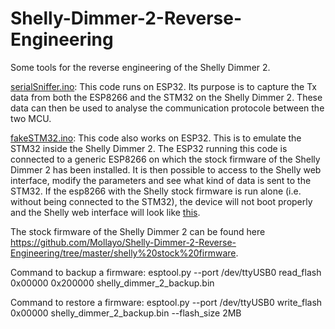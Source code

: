 # Shelly-Dimmer-2-Reverse-Engineering

Some tools for the reverse engineering of the Shelly Dimmer 2.

<a href="https://github.com/Mollayo/Shelly-Dimmer-2-Reverse-Engineering/blob/master/serialSniffer.ino">serialSniffer.ino</a>: This code runs on ESP32. Its purpose is to capture the Tx data from both the ESP8266 and the STM32 on the Shelly Dimmer 2. These data can then be used to analyse the communication protocole between the two MCU.

<a href="https://github.com/Mollayo/Shelly-Dimmer-2-Reverse-Engineering/blob/master/fakeSTM32.ino">fakeSTM32.ino</a>: This code also works on ESP32. This is to emulate the STM32 inside the Shelly Dimmer 2. The ESP32 running this code is connected to a generic ESP8266 on which the stock firmware of the Shelly Dimmer 2 has been installed. It is then possible to access to the Shelly web interface, modify the parameters and see what kind of data is sent to the STM32. If the esp8266 with the Shelly stock firmware is run alone (i.e. without being connected to the STM32), the device will not boot properly and the Shelly web interface will look like <a href="https://github.com/Mollayo/Shelly-Dimmer-2-Reverse-Engineering/blob/master/not_booting_properly.jpg">this</a>.

The stock firmware of the Shelly Dimmer 2 can be found here https://github.com/Mollayo/Shelly-Dimmer-2-Reverse-Engineering/tree/master/shelly%20stock%20firmware.


Command to backup a firmware: esptool.py --port /dev/ttyUSB0 read_flash 0x00000 0x200000 shelly_dimmer_2_backup.bin

Command to restore a firmware: esptool.py --port /dev/ttyUSB0 write_flash 0x00000 shelly_dimmer_2_backup.bin --flash_size 2MB

